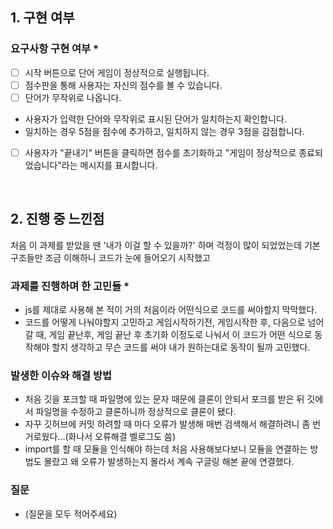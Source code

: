 <!--
## 0. 작성 참고 사항

다음 템플릿의 내용을 모두 채운 후 제출해주세요.
> 제목 옆 별표(*) 표시가 없다면 선택사항이므로 채우지 않아도 됩니다.

PR의 제목은 '[이름] 과제 제출합니다'로 통일해주세요.
(예시) [김한울] 과제 제출합니다

해당 PR을 바탕으로 면접을 진행할 예정입니다. 성실하게 작성해주세요.
또한 모든 인턴 선발을 마친 후 지원자 모두의 PR에 리뷰를 해드릴 예정입니다.
리뷰 반영은 선택 사항이니 참고 바랍니다.

해당 에디터가 어렵다면 markdown을 키워드로 검색해서 알아보세요!
-->

## 1. 구현 여부

### 요구사항 구현 여부 \*

- [ ] 시작 버튼으로 단어 게임이 정상적으로 실행됩니다.
- [ ] 점수판을 통해 사용자는 자신의 점수를 볼 수 있습니다.
- [ ] 단어가 무작위로 나옵니다.
- 사용자가 입력한 단어와 무작위로 표시된 단어가 일치하는지 확인합니다.
- 일치하는 경우 5점을 점수에 추가하고, 일치하지 않는 경우 3점을 감점합니다.
- [ ] 사용자가 "끝내기" 버튼을 클릭하면 점수를 초기화하고 "게임이 정상적으로 종료되었습니다"라는 메시지를 표시합니다.

<br>

## 2. 진행 중 느낀점
처음 이 과제를 받았을 땐 '내가 이걸 할 수 있을까?' 하며 걱정이 많이 되었었는데 기본 구조들만 조금 이해하니 코드가 눈에 들어오기 시작했고 

### 과제를 진행하며 한 고민들 \*
- js를 제대로 사용해 본 적이 거의 처음이라 어떤식으로 코드를 써야할지 막막했다.
- 코드를 어떻게 나눠야할지 고민하고 게임시작하기전, 게임시작한 후, 다음으로 넘어갈 때, 게임 끝난후, 게임 끝난 후 초기화 이정도로 나눠서 이 코드가 어떤 식으로 동작해야 할지 생각하고 무슨 코드를 써야 내가 원하는대로 동작이 될까 고민했다.


### 발생한 이슈와 해결 방법
- 처음 깃을 포크할 때 파일명에 있는 문자 때문에 클론이 안되서 포크를 받은 뒤 깃에서 파일명을 수정하고 클론하니까 정상적으로 클론이 됐다.
- 자꾸 깃허브에 커밋 하려할 때 마다 오류가 발생해 매번 검색해서 해결하려니 좀 번거로웠다...(화나서 오류해결 벨로그도 씀)
- import를 할 때 모듈을 인식해야 하는데 처음 사용해보다보니 모듈을 연결하는 방법도 몰랐고 왜 오류가 발생하는지 몰라서 계속 구글링 해본 끝에 연결했다.

### 질문

- (질문을 모두 적어주세요)